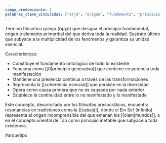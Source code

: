```yaml
---
campo_predominante: 1
palabras_clave_vinculadas: ["arjé", "origen", "fundamento", "principio", "sustrato", "ontología"]
---
```

Término filosófico griego (ἀρχή) que designa el principio fundamental, origen o elemento primordial del que deriva toda la realidad. Sustrato último que subyace a la multiplicidad de los fenómenos y garantiza su unidad esencial.

Características:
- Constituye el fundamento ontológico de todo lo existente
- Funciona como [[0|principio generativo]] que contiene en potencia toda manifestación
- Mantiene una presencia continua a través de las transformaciones
- Representa la [[coherencia esencial]] que persiste en la diversidad
- Opera como causa primera que no es causada por nada anterior
- Establece la continuidad entre lo no manifestado y lo manifestado

Este concepto, desarrollado por los filósofos presocráticos, encuentra resonancias en tradiciones como la [[cabalá]], donde el Ein Sof (infinito) representa el origen incomprensible del que emanan los [[olam|mundos]], o en el concepto oriental de Tao como principio inefable que subyace a toda existencia.

#arquetipo

